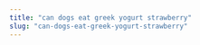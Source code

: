 ```yaml
---
title: "can dogs eat greek yogurt strawberry"
slug: "can-dogs-eat-greek-yogurt-strawberry"
---
```


